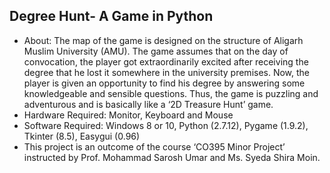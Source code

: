 ## Degree Hunt- A Game in Python

- About: The map of the game is designed on the structure of Aligarh Muslim University (AMU). The game assumes that on the day of convocation, the player got extraordinarily excited after receiving the degree that he lost it somewhere in the university premises. Now, the player is given an opportunity to find his degree by answering some knowledgeable and sensible questions. Thus, the game is puzzling and adventurous and is basically like a ‘2D Treasure Hunt’ game.
- Hardware Required: Monitor, Keyboard and Mouse
- Software Required: Windows 8 or 10, Python (2.7.12), Pygame (1.9.2), Tkinter (8.5), Easygui (0.96) 
- This project is an outcome of the course ‘CO395 Minor Project’ instructed by Prof. Mohammad Sarosh Umar and Ms. Syeda Shira Moin.
